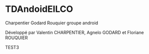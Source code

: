 # TDAndoidEILCO
Charpentier Godard Rouquier groupe android

Développé par Valentin CHARPENTIER, Agnelo GODARD et Floriane ROUQUIER


TEST3
